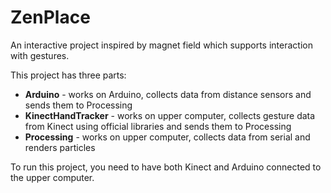 # ZenPlace
An interactive project inspired by magnet field which supports interaction with gestures.

This project has three parts:

- **Arduino** - works on Arduino, collects data from distance sensors and sends them to Processing
- **KinectHandTracker** - works on upper computer, collects gesture data from Kinect using official libraries and sends them to Processing
- **Processing** - works on upper computer, collects data from serial and renders particles

To run this project, you need to have both Kinect and Arduino connected to the upper computer.

